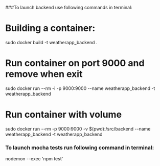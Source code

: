 ###To launch backend use following commands in terminal:
# Building a container:
sudo docker build -t weatherapp_backend .
# Run container on port 9000 and remove when exit
sudo docker run --rm -i -p 9000:9000 --name weatherapp_backend -t weatherapp_backend
# Run container with volume
sudo docker run --rm -p 9000:9000 -v $(pwd):/src/backend --name weatherapp_backend -t weatherapp_backend

### To launch mocha tests run following command in terminal:
nodemon --exec 'npm test'

